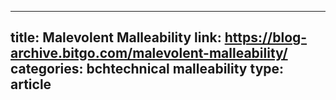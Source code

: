 ---
title: Malevolent Malleability
link: https://blog-archive.bitgo.com/malevolent-malleability/
categories: bchtechnical malleability
type: article
----


